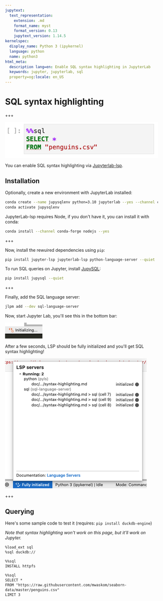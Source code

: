 ```yaml
---
jupytext:
  text_representation:
    extension: .md
    format_name: myst
    format_version: 0.13
    jupytext_version: 1.14.5
kernelspec:
  display_name: Python 3 (ipykernel)
  language: python
  name: python3
html_meta:
  description lang=en: Enable SQL syntax highlighting in JupyterLab
  keywords: jupyter, jupyterlab, sql
  property=og:locale: en_US
---
```


# SQL syntax highlighting

+++

![syntax](../static/syntax-highlighting-working.png)

You can enable SQL syntax highlighting via [Jupyterlab-lsp](https://github.com/jupyter-lsp/jupyterlab-lsp).

## Installation

Optionally, create a new environment with JupyterLab installed:

```sh
conda create --name jupysqlenv python=3.10 jupyterlab --yes --channel conda-forge
conda activate jupysqlenv
```

JupyterLab-lsp requires Node, if you don't have it, you can install it with conda:

```sh
conda install --channel conda-forge nodejs --yes
```

+++

Now, install the rewuired dependencies using `pip`:

```sh
pip install jupyter-lsp jupyterlab-lsp python-language-server --quiet
```

To run SQL queries on Jupyter, install [JupySQL](https://github.com/ploomber/jupysql):

```bash
pip install jupysql --quiet
```

+++

Finally, add the SQL language server:

```sh
jlpm add --dev sql-language-server
```

Now, start Jupyter Lab, you'll see this in the bottom bar:

![init](../static/syntax-highlighting-lsp-initializing.png)

After a few seconds, LSP should be fully initialized and you'll get SQL syntax highlighting!

![running](../static/syntax-highlighting-lsp-running.png)

+++

## Querying

Here's some sample code to test it (requires: `pip install duckdb-engine`)

*Note that syntax highlighting won't work on this page, but it'll work on Jupyter.*

```{code-cell} ipython3
%load_ext sql
%sql duckdb://
```

```{code-cell} ipython3
%%sql
INSTALL httpfs
```

```{code-cell} ipython3
%%sql 
SELECT *
FROM "https://raw.githubusercontent.com/mwaskom/seaborn-data/master/penguins.csv"
LIMIT 3
```
